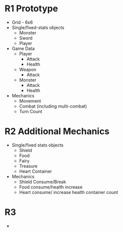 # R1 Prototype
- Grid - 6x6
- Single/fixed-stats objects
  - Monster
  - Sword
  - Player
- Game Data
  - Player
    - Attack
    - Health
  - Weapon
    - Attack
  - Monster
    - Attack
    - Health
- Mechanics
  - Movement
  - Combat (including multi-combat)
  - Turn Count

# R2 Additional Mechanics
- Single/fixed stats objects
  - Shield
  - Food
  - Fairy
  - Treasure
  - Heart Container
- Mechanics
  - Shield Consume/Break
  - Food consume/health increase
  - Heart consume/ increase health container count

# R3 
  - 
